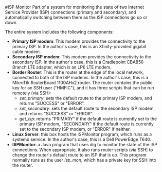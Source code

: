 #ISP Monitor
Part of a system for monitoring the state of two Internet Service Provider (ISP) connections (primary and secondary), and automatically switching between them as the ISP connections go up or down.

The entire system includes the following components:
- **Primary ISP modem**: This modem provides the connectivity to the primary ISP.  In the author's case, this is an Xfinity-provided gigabit cable modem.
- **Secondary ISP modem**: This modem provides the connectivity to the secondary ISP.  In the author's case, this is a Cradlepoint CBA850 Branch LTE adapter, which is an LP6 LTE modem.
- **Border Router**: This is the router at the edge of the local network, connected to both of the ISP modems.  In the author's case, this is a MikroTik RouterBoard 1100AHx2 router.  The router contains the public key for an SSH user ("HMFIC"), and it has three scripts that can be run remotely (via SSH):
  - *set_primary*: sets the default route to the primary ISP modem, and returns "SUCCESS" or "ERROR".
  - *set_secondary*: sets the default route to the secondary ISP modem, and returns "SUCCESS" or "ERROR".
  - *get_isp*: returns "PRIMARY" if the default route is currently set to the primary ISP modem, "SECONDARY" if the default route is currently set to the secondary ISP modem, or "ERROR" if neither. 
- **Linux Server**: this box hosts the ISPMonitor program, which runs as a systemd service.  In the author's case, this is a Dell PowerEdge T640.
- **ISPMonitor**: a Java program that uses dig to monitor the state of the ISP connections.  When appropriate, it also runs router scripts (via SSH) to change the router's default route to an ISP that is up.  This program normally runs as the user *isp_mon*, which has a private key for SSH into the router.